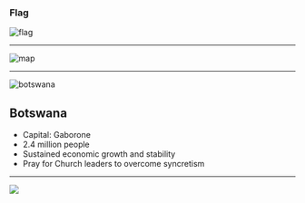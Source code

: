 ### Flag

![flag](https://upload.wikimedia.org/wikipedia/commons/f/fa/Flag_of_Botswana.svg)

---

![map](https://upload.wikimedia.org/wikipedia/commons/7/79/Botswana_%28centered_orthographic_projection%29.svg)

---

![botswana](https://res.cloudinary.com/kiekies/image/upload/v1750618718/prayer/n33dcjj3bqsiwr0qdheh.jpg)

## Botswana

- Capital: Gaborone
- 2.4 million people
- Sustained economic growth and stability
- Pray for Church leaders to overcome syncretism

---

![](https://player.vimeo.com/video/21992951)
